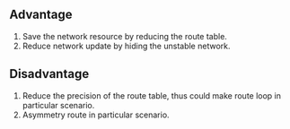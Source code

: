 ## Advantage
1. Save the network resource by reducing the route table.
2. Reduce network update by hiding the unstable network.
## Disadvantage
1. Reduce the precision of the route table, thus could make route loop in particular scenario.
2. Asymmetry route in particular scenario.